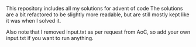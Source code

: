 This repository includes all my solutions for advent of code
The solutions are a bit refactored to be slightly more readable,
but are still mostly kept like it was when I solved it.

Also note that I removed input.txt as per request from AoC, so add your own input.txt if you want to run anything.
